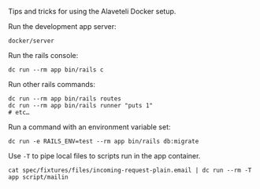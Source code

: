 Tips and tricks for using the Alaveteli Docker setup.

Run the development app server:

```
docker/server
```

Run the rails console:

```
dc run --rm app bin/rails c
```

Run other rails commands:

```
dc run --rm app bin/rails routes
dc run --rm app bin/rails runner "puts 1"
# etc…
```

Run a command with an environment variable set:

```
dc run -e RAILS_ENV=test --rm app bin/rails db:migrate
```

Use `-T` to pipe local files to scripts run in the app container.

```
cat spec/fixtures/files/incoming-request-plain.email | dc run --rm -T app script/mailin
```
